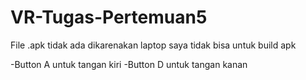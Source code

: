 # VR-Tugas-Pertemuan5
 
File .apk tidak ada dikarenakan laptop saya tidak bisa untuk build apk

-Button A untuk tangan kiri
-Button D untuk tangan kanan
